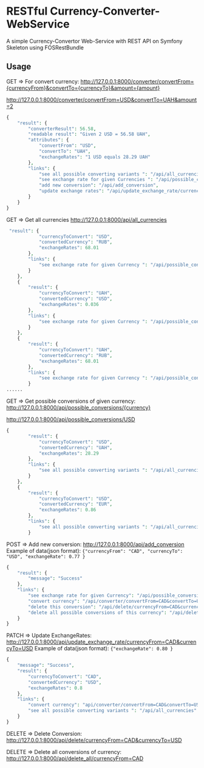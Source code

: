 # RESTful Currency-Converter-WebService 
A simple Currency-Convertor Web-Service with REST API on Symfony Skeleton using FOSRestBundle

Usage
--------------
GET => For convert currency:
http://127.0.0.1:8000/converter/convertFrom={currencyFrom}&convertTo={currencyTo}&amount={amount}

http://127.0.0.1:8000/converter/convertFrom=USD&convertTo=UAH&amount=2
```php
{
    "result": {
        "converterResult": 56.58,
        "readable result": "Given 2 USD = 56.58 UAH",
        "attributes": {
            "convertFrom": "USD",
            "convertTo": "UAH",
            "exchangeRates": "1 USD equals 28.29 UAH"
        },
        "links": {
            "see all possible converting variants ": "/api/all_currencies",
            "see exchange rate for given Currencies ": "/api/possible_conversions/USD",
            "add new conversion": "/api/add_conversion",
            "update exchange rates": "/api/update_exchange_rate/currencyFrom=USD&currencyTo=UAH"
        }
    }
}
```
GET => Get all currencies
http://127.0.0.1:8000/api/all_currencies

```php
 "result": {
            "currencyToConvert": "USD",
            "convertedCurrency": "RUB",
            "exchangeRates": 68.01
        },
        "links": {
            "see exchange rate for given Currency ": "/api/possible_conversions/USD"
        }
    },
    {
        "result": {
            "currencyToConvert": "UAH",
            "convertedCurrency": "USD",
            "exchangeRates": 0.036
        },
        "links": {
            "see exchange rate for given Currency ": "/api/possible_conversions/UAH"
        }
    },
    {
        "result": {
            "currencyToConvert": "UAH",
            "convertedCurrency": "RUB",
            "exchangeRates": 68.01
        },
        "links": {
            "see exchange rate for given Currency ": "/api/possible_conversions/UAH"
        }
......        
```
GET => Get possible conversions of given currency:
http://127.0.0.1:8000/api/possible_conversions/{currency}

http://127.0.0.1:8000/api/possible_conversions/USD
```php
{
        "result": {
            "currencyToConvert": "USD",
            "convertedCurrency": "UAH",
            "exchangeRates": 28.29
        },
        "links": {
            "see all possible converting variants ": "/api/all_currencies"
        }
    },
    {
        "result": {
            "currencyToConvert": "USD",
            "convertedCurrency": "EUR",
            "exchangeRates": 0.86
        },
        "links": {
            "see all possible converting variants ": "/api/all_currencies"
        }
```

POST => Add new conversion:
http://127.0.0.1:8000/api/add_conversion
Example of data(json format): ```{"currencyFrom": "CAD", "currencyTo": "USD", "exchangeRate": 0.77 }```
```php
{
    "result": {
        "message": "Success"
    },
    "links": {
        "see exchange rate for given Currency": "/api/possible_conversions/CAD",
        "convert currency": "/api/converter/convertFrom=CAD&convertTo=USD&amount=setAmount",
        "delete this conversion": "/api/delete/currencyFrom=CAD&currencyTo=USD",
        "delete all possible conversions of this currency": "/api/delete_all/currencyFrom=$s"
    }
}
```

PATCH => Update ExchangeRates:
http://127.0.0.1:8000/api/update_exchange_rate/currencyFrom=CAD&currencyTo=USD
Example of data(json format): ```{"exchangeRate": 0.80 }```
```php
{
    "message": "Success",
    "result": {
        "currencyToConvert": "CAD",
        "convertedCurrency": "USD",
        "exchangeRates": 0.8
    },
    "links": {
        "convert currency": "api/converter/convertFrom=CAD&convertTo=USD&amount=setAmount",
        "see all possible converting variants ": "/api/all_currencies"
    }
}
```
DELETE => Delete Conversion:
http://127.0.0.1:8000/api/delete/currencyFrom=CAD&currencyTo=USD

DELETE => Delete all conversions of currency:
http://127.0.0.1:8000/api/delete_all/currencyFrom=CAD









